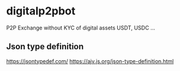 # digitalp2pbot

P2P Exchange without KYC of digital assets USDT, USDC ...


## Json type definition

https://jsontypedef.com/
https://ajv.js.org/json-type-definition.html
